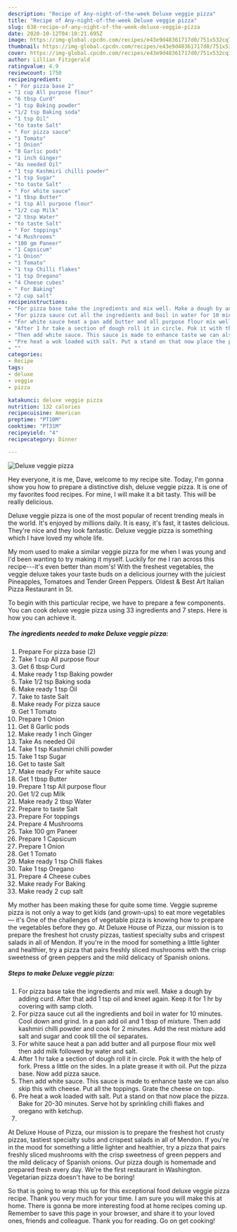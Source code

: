 ```yaml
---
description: "Recipe of Any-night-of-the-week Deluxe veggie pizza"
title: "Recipe of Any-night-of-the-week Deluxe veggie pizza"
slug: 638-recipe-of-any-night-of-the-week-deluxe-veggie-pizza
date: 2020-10-12T04:10:21.695Z
image: https://img-global.cpcdn.com/recipes/e43e9d48361717d0/751x532cq70/deluxe-veggie-pizza-recipe-main-photo.jpg
thumbnail: https://img-global.cpcdn.com/recipes/e43e9d48361717d0/751x532cq70/deluxe-veggie-pizza-recipe-main-photo.jpg
cover: https://img-global.cpcdn.com/recipes/e43e9d48361717d0/751x532cq70/deluxe-veggie-pizza-recipe-main-photo.jpg
author: Lillian Fitzgerald
ratingvalue: 4.9
reviewcount: 1750
recipeingredient:
- " For pizza base 2"
- "1 cup All purpose flour"
- "6 tbsp Curd"
- "1 tsp Baking powder"
- "1/2 tsp Baking soda"
- "1 tsp Oil"
- "to taste Salt"
- " For pizza sauce"
- "1 Tomato"
- "1 Onion"
- "8 Garlic pods"
- "1 inch Ginger"
- "As needed Oil"
- "1 tsp Kashmiri chilli powder"
- "1 tsp Sugar"
- "to taste Salt"
- " For white sauce"
- "1 tbsp Butter"
- "1 tsp All purpose flour"
- "1/2 cup Milk"
- "2 tbsp Water"
- "to taste Salt"
- " For toppings"
- "4 Mushrooms"
- "100 gm Paneer"
- "1 Capsicum"
- "1 Onion"
- "1 Tomato"
- "1 tsp Chilli flakes"
- "1 tsp Oregano"
- "4 Cheese cubes"
- " For Baking"
- "2 cup salt"
recipeinstructions:
- "For pizza base take the ingredients and mix well. Make a dough by adding curd. After that add 1 tsp oil and kneet again. Keep it for 1 hr by covering with samp cloth."
- "For pizza sauce cut all the ingredients and boil in water for 10 minutes. Cool down and grind. In a pan add oil and 1 tbsp of mixture. Then add kashmiri chilli powder and cook for 2 minutes. Add the rest mixture add salt and sugar and cook till the oil separates."
- "For white sauce heat a pan add butter and all purpose flour mix well then add milk followed by water and salt."
- "After 1 hr take a section of dough roll it in circle. Pok it with the help of fork. Press a little on the sides. In a plate grease it with oil. Put the pizza base. Now add pizza sauce."
- "Then add white sauce. This sauce is made to enhance taste we can also skip this with cheese. Put all the toppings. Grate the cheese on top."
- "Pre heat a wok loaded with salt. Put a stand on that now place the pizza. Bake for 20-30 minutes. Serve hot by sprinkling chilli flakes and oregano with ketchup."
- ""
categories:
- Recipe
tags:
- deluxe
- veggie
- pizza

katakunci: deluxe veggie pizza 
nutrition: 132 calories
recipecuisine: American
preptime: "PT10M"
cooktime: "PT31M"
recipeyield: "4"
recipecategory: Dinner

---
```



![Deluxe veggie pizza](https://img-global.cpcdn.com/recipes/e43e9d48361717d0/751x532cq70/deluxe-veggie-pizza-recipe-main-photo.jpg)

Hey everyone, it is me, Dave, welcome to my recipe site. Today, I'm gonna show you how to prepare a distinctive dish, deluxe veggie pizza. It is one of my favorites food recipes. For mine, I will make it a bit tasty. This will be really delicious.

Deluxe veggie pizza is one of the most popular of recent trending meals in the world. It's enjoyed by millions daily. It is easy, it's fast, it tastes delicious. They're nice and they look fantastic. Deluxe veggie pizza is something which I have loved my whole life.

My mom used to make a similar veggie pizza for me when I was young and I&#39;d been wanting to try making it myself. Luckily for me I ran across this recipe---it&#39;s even better than mom&#39;s! With the freshest vegetables, the veggie deluxe takes your taste buds on a delicious journey with the juiciest Pineapples, Tomatoes and Tender Green Peppers. Oldest &amp; Best Art Italian Pizza Restaurant in St.


To begin with this particular recipe, we have to prepare a few components. You can cook deluxe veggie pizza using 33 ingredients and 7 steps. Here is how you can achieve it.

<!--inarticleads1-->

##### The ingredients needed to make Deluxe veggie pizza:

1. Prepare  For pizza base (2)
1. Take 1 cup All purpose flour
1. Get 6 tbsp Curd
1. Make ready 1 tsp Baking powder
1. Take 1/2 tsp Baking soda
1. Make ready 1 tsp Oil
1. Take to taste Salt
1. Make ready  For pizza sauce
1. Get 1 Tomato
1. Prepare 1 Onion
1. Get 8 Garlic pods
1. Make ready 1 inch Ginger
1. Take As needed Oil
1. Take 1 tsp Kashmiri chilli powder
1. Take 1 tsp Sugar
1. Get to taste Salt
1. Make ready  For white sauce
1. Get 1 tbsp Butter
1. Prepare 1 tsp All purpose flour
1. Get 1/2 cup Milk
1. Make ready 2 tbsp Water
1. Prepare to taste Salt
1. Prepare  For toppings
1. Prepare 4 Mushrooms
1. Take 100 gm Paneer
1. Prepare 1 Capsicum
1. Prepare 1 Onion
1. Get 1 Tomato
1. Make ready 1 tsp Chilli flakes
1. Take 1 tsp Oregano
1. Prepare 4 Cheese cubes
1. Make ready  For Baking
1. Make ready 2 cup salt


My mother has been making these for quite some time. Veggie supreme pizza is not only a way to get kids (and grown-ups) to eat more vegetables — it&#39;s One of the challenges of vegetable pizza is knowing how to prepare the vegetables before they go. At Deluxe House of Pizza, our mission is to prepare the freshest hot crusty pizzas, tastiest specialty subs and crispest salads in all of Mendon. If you&#39;re in the mood for something a little lighter and healthier, try a pizza that pairs freshly sliced mushrooms with the crisp sweetness of green peppers and the mild delicacy of Spanish onions. 

<!--inarticleads2-->

##### Steps to make Deluxe veggie pizza:

1. For pizza base take the ingredients and mix well. Make a dough by adding curd. After that add 1 tsp oil and kneet again. Keep it for 1 hr by covering with samp cloth.
1. For pizza sauce cut all the ingredients and boil in water for 10 minutes. Cool down and grind. In a pan add oil and 1 tbsp of mixture. Then add kashmiri chilli powder and cook for 2 minutes. Add the rest mixture add salt and sugar and cook till the oil separates.
1. For white sauce heat a pan add butter and all purpose flour mix well then add milk followed by water and salt.
1. After 1 hr take a section of dough roll it in circle. Pok it with the help of fork. Press a little on the sides. In a plate grease it with oil. Put the pizza base. Now add pizza sauce.
1. Then add white sauce. This sauce is made to enhance taste we can also skip this with cheese. Put all the toppings. Grate the cheese on top.
1. Pre heat a wok loaded with salt. Put a stand on that now place the pizza. Bake for 20-30 minutes. Serve hot by sprinkling chilli flakes and oregano with ketchup.
1. 


At Deluxe House of Pizza, our mission is to prepare the freshest hot crusty pizzas, tastiest specialty subs and crispest salads in all of Mendon. If you&#39;re in the mood for something a little lighter and healthier, try a pizza that pairs freshly sliced mushrooms with the crisp sweetness of green peppers and the mild delicacy of Spanish onions. Our pizza dough is homemade and prepared fresh every day. We&#39;re the first restaurant in Washington. Vegetarian pizza doesn&#39;t have to be boring! 

So that is going to wrap this up for this exceptional food deluxe veggie pizza recipe. Thank you very much for your time. I am sure you will make this at home. There is gonna be more interesting food at home recipes coming up. Remember to save this page in your browser, and share it to your loved ones, friends and colleague. Thank you for reading. Go on get cooking!
